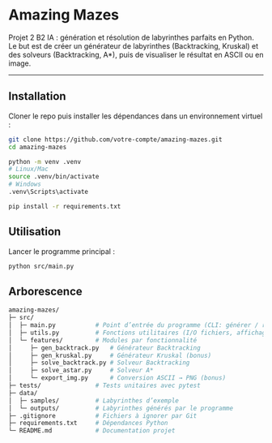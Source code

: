 #  Amazing Mazes

Projet 2 B2 IA  : génération et résolution de labyrinthes parfaits en Python.  
Le but est de créer un générateur de labyrinthes (Backtracking, Kruskal) et des solveurs (Backtracking, A*), puis de visualiser le résultat en ASCII ou en image.

---

##  Installation

Cloner le repo puis installer les dépendances dans un environnement virtuel :

```bash
git clone https://github.com/votre-compte/amazing-mazes.git
cd amazing-mazes

python -m venv .venv
# Linux/Mac
source .venv/bin/activate
# Windows
.venv\Scripts\activate

pip install -r requirements.txt 
```

## Utilisation

Lancer le programme principal :

```bash
python src/main.py
```

## Arborescence

```bash
amazing-mazes/
├─ src/
│  ├─ main.py           # Point d’entrée du programme (CLI: générer / résoudre)
│  ├─ utils.py          # Fonctions utilitaires (I/O fichiers, affichage ASCII)
│  └─ features/         # Modules par fonctionnalité
│     ├─ gen_backtrack.py   # Générateur Backtracking
│     ├─ gen_kruskal.py     # Générateur Kruskal (bonus)
│     ├─ solve_backtrack.py # Solveur Backtracking
│     ├─ solve_astar.py     # Solveur A*
│     └─ export_img.py      # Conversion ASCII → PNG (bonus)
├─ tests/               # Tests unitaires avec pytest
├─ data/
│  ├─ samples/          # Labyrinthes d’exemple
│  └─ outputs/          # Labyrinthes générés par le programme
├─ .gitignore           # Fichiers à ignorer par Git
├─ requirements.txt     # Dépendances Python
└─ README.md            # Documentation projet
```

